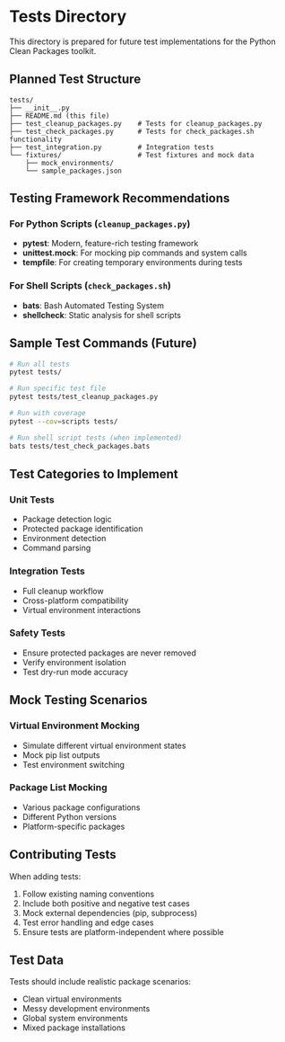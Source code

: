 # Tests Directory

This directory is prepared for future test implementations for the Python Clean Packages toolkit.

## Planned Test Structure

```
tests/
├── __init__.py
├── README.md (this file)
├── test_cleanup_packages.py    # Tests for cleanup_packages.py
├── test_check_packages.py      # Tests for check_packages.sh functionality
├── test_integration.py         # Integration tests
└── fixtures/                   # Test fixtures and mock data
    ├── mock_environments/
    └── sample_packages.json
```

## Testing Framework Recommendations

### For Python Scripts (`cleanup_packages.py`)
- **pytest**: Modern, feature-rich testing framework
- **unittest.mock**: For mocking pip commands and system calls
- **tempfile**: For creating temporary environments during tests

### For Shell Scripts (`check_packages.sh`)
- **bats**: Bash Automated Testing System
- **shellcheck**: Static analysis for shell scripts

## Sample Test Commands (Future)

```bash
# Run all tests
pytest tests/

# Run specific test file
pytest tests/test_cleanup_packages.py

# Run with coverage
pytest --cov=scripts tests/

# Run shell script tests (when implemented)
bats tests/test_check_packages.bats
```

## Test Categories to Implement

### Unit Tests
- Package detection logic
- Protected package identification
- Environment detection
- Command parsing

### Integration Tests  
- Full cleanup workflow
- Cross-platform compatibility
- Virtual environment interactions

### Safety Tests
- Ensure protected packages are never removed
- Verify environment isolation
- Test dry-run mode accuracy

## Mock Testing Scenarios

### Virtual Environment Mocking
- Simulate different virtual environment states
- Mock pip list outputs
- Test environment switching

### Package List Mocking
- Various package configurations
- Different Python versions
- Platform-specific packages

## Contributing Tests

When adding tests:
1. Follow existing naming conventions
2. Include both positive and negative test cases
3. Mock external dependencies (pip, subprocess)
4. Test error handling and edge cases
5. Ensure tests are platform-independent where possible

## Test Data

Tests should include realistic package scenarios:
- Clean virtual environments
- Messy development environments  
- Global system environments
- Mixed package installations